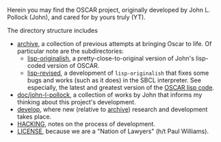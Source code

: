 Herein you may find the OSCAR project, originally developed by John L. Pollock (John), and cared for by yours truly (YT).

The directory structure includes

- [archive](archive), a collection of previous attempts at bringing Oscar to life. Of particular note are the subdirectories:
  - [lisp-originalish](archive/lisp-originalish), a pretty-close-to-original version of John's lisp-coded version of OSCAR.
  - [lisp-revised](archive/lisp-revised), a development of `lisp-originalish` that fixes some bugs and works (such as it does) in the SBCL interpreter. See especially, the latest and greatest version of the [OSCAR lisp code](archive/lisp-revised/monolithic-oscar.lisp).
- [doc/john-l-pollock](doc/john-l-pollock), a collection of works by John that informs my thinking about this project's development.
- [develop](develop), where new (relative to [archive](archive)) research and development takes place.
- [HACKING](HACKING.md), notes on the process of development.
- [LICENSE](LICENSE.md), because we are a "Nation of Lawyers" (h/t Paul Williams).
